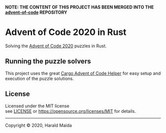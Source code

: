 __NOTE: THE CONTENT OF THIS PROJECT HAS BEEN MERGED INTO THE [advent-of-code](https://github.com/haraldmaida/advent-of-code) REPOSITORY__

# Advent of Code 2020 in Rust

Solving the [Advent of Code 2020] puzzles in Rust.

## Running the puzzle solvers

This project uses the great [Cargo Advent of Code Helper] for easy setup and execution of the puzzle
solutions.

## License

Licensed under the MIT license<br/>
see [LICENSE] or https://opensource.org/licenses/MIT for details.

---
[LICENSE]: LICENSE

[Advent of Code 2020]: http://adventofcode.com/2020
[Cargo Advent of Code Helper]: https://github.com/gobanos/cargo-aoc

Copyright &copy; 2020, Harald Maida
